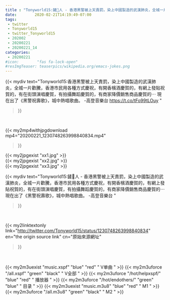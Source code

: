 ```yaml
---
title : "Tonyworld15:鏟🐍人 - 香港黑警被上天責罰，染上中國製造的武漢肺炎，全城一片歡騰，香港市民用各種方式慶祝，有開香檳酒慶賀的，有網上發貼祝賀的，有在街頭演唱慶賀，有拍攝舞蹈慶賀的，有商家降價銷售商品慶賀的⋯  現在出了《黑警祝壽歌》，城中熱唱歌曲。  -高登音樂台 "
date:        2020-02-21T14:19:49-07:00
tags:
 - twitter
 - Tonyworld15
 - twitter_Tonyworld15
 - 202002
 - 20200221
 - 20200221_14
categories:
 - 20200221
#icon:        "fas fa-lock-open"
#resImgTeaser: teaserpics/wikipedia.org/emacs-jokes.png
---
```


{{< mydiv text="Tonyworld15:香港黑警被上天責罰，染上中國製造的武漢肺炎，全城一片歡騰，香港市民用各種方式慶祝，有開香檳酒慶賀的，有網上發貼祝賀的，有在街頭演唱慶賀，有拍攝舞蹈慶賀的，有商家降價銷售商品慶賀的⋯  現在出了《黑警祝壽歌》，城中熱唱歌曲。  -高登音樂台 https://t.co/tFo99tLOuy "
>}}
<br>


{{< my2mp4withjpgdownload mp4="20200221_1230748263998840834.mp4"
>}}

{{< my2jpgexist "xx1.jpg" >}}<br>
{{< my2jpgexist "xx2.jpg" >}}<br>
{{< my2jpgexist "xx3.jpg" >}}<br>



{{< mydiv text="Tonyworld15:鏟🐍人 - 香港黑警被上天責罰，染上中國製造的武漢肺炎，全城一片歡騰，香港市民用各種方式慶祝，有開香檳酒慶賀的，有網上發貼祝賀的，有在街頭演唱慶賀，有拍攝舞蹈慶賀的，有商家降價銷售商品慶賀的⋯  現在出了《黑警祝壽歌》，城中熱唱歌曲。  -高登音樂台 "
>}}
<br>

{{< my2linktextonly link="http://twitter.com/Tonyworld15/status/1230748263998840834"
en="the origin source link" cn="原始來源網址"
>}}


<br>

{{< my2m3uexist "music.xspf"        "blue"   "red"    " V单曲 " >}} {{< my2m3uforce "/all.xspf"         "green"  "black"  " V全部 " >}} {{< my2m3uforce "/hot/helpxspf/"    "blue"   "red"    " 播放器 " >}} {{< my2m3uforce "/hot/endothers/"   "green"  "blue"   " 目录 " >}} {{< my2m3uexist "music.m3u8"        "blue"   "red"    " M1 " >}} {{< my2m3uforce "/all.m3u8"         "green"  "black"  " M2 " >}} 
